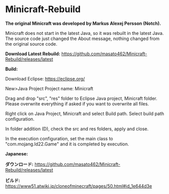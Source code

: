 # Minicraft-Rebuild

<b>The original Minicraft was developed by Markus Alexej Persson (Notch).</b>


Minicraft does not start in the latest Java, so it was rebuilt in the latest Java.
The source code just changed the About message, nothing changed from the original source code.

<b>Download Latest Rebuild:</b>
https://github.com/masato462/Minicraft-Rebuild/releases/latest

<b>Build:</b>

Download Eclipse:
https://eclipse.org/

New>Java Project
Project name: Minicraft

Drag and drop "src", "res" folder to Eclipse Java project, Minicraft folder. Please overwrite everything if asked if you want to overwrite all files.

Right click on Java Project, Minicraft and select Build path.
Select build path configuration.

In folder addition (D), check the src and res folders, apply and close.

In the execution configuration, set the main class to "com.mojang.ld22.Game" and it is completed by execution.

<b>Japanese:</b>

<b>ダウンロード:</b>
https://github.com/masato462/Minicraft-Rebuild/releases/latest

<b>ビルド:</b>
https://www51.atwiki.jp/cloneofminecraft/pages/50.html#id_1e644d3e
